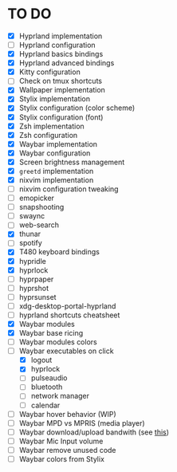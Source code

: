 # TO DO
- [x] Hyprland implementation
- [ ] Hyprland configuration
- [x] Hyprland basics bindings
- [x] Hyprland advanced bindings
- [x] Kitty configuration
- [ ] Check on tmux shortcuts
- [x] Wallpaper implementation
- [x] Stylix implementation
- [x] Stylix configuration (color scheme)
- [x] Stylix configuration (font)
- [x] Zsh implementation
- [x] Zsh configuration
- [x] Waybar implementation
- [x] Waybar configuration
- [x] Screen brightness management
- [x] `greetd` implementation
- [x] nixvim implementation
- [ ] nixvim configuration tweaking
- [ ] emopicker
- [ ] snapshooting
- [ ] swaync
- [ ] web-search
- [x] thunar
- [ ] spotify
- [x] T480 keyboard bindings
- [x] hypridle
- [x] hyprlock
- [ ] hyprpaper
- [ ] hyprshot
- [ ] hyprsunset
- [ ] xdg-desktop-portal-hyprland
- [ ] hyprland shortcuts cheatsheet
- [x] Waybar modules
- [x] Waybar base ricing
- [ ] Waybar modules colors
- [ ] Waybar executables on click
  - [x] logout
  - [x] hyprlock
  - [ ] pulseaudio
  - [ ] bluetooth
  - [ ] network manager
  - [ ] calendar
- [ ] Waybar hover behavior (WIP)
- [ ] Waybar MPD vs MPRIS (media player)
- [ ] Waybar download/upload bandwith (see [this](https://www.reddit.com/r/unixporn/comments/1b1rmls/sway_catppuccin_mocha_ags_waybar/))
- [ ] Waybar Mic Input volume
- [ ] Waybar remove unused code
- [ ] Waybar colors from Stylix
